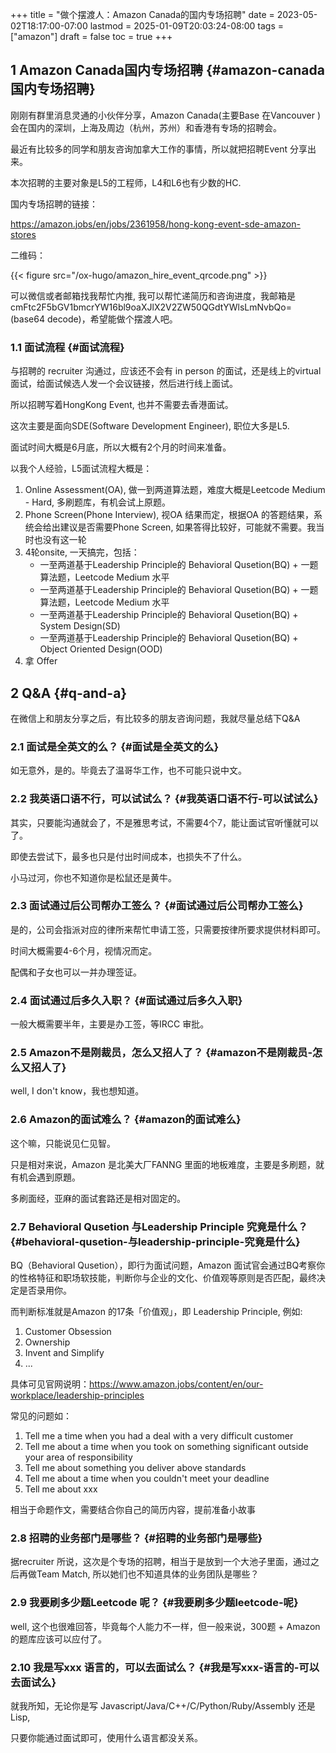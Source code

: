 +++
title = "做个摆渡人：Amazon Canada的国内专场招聘"
date = 2023-05-02T18:17:00-07:00
lastmod = 2025-01-09T20:03:24-08:00
tags = ["amazon"]
draft = false
toc = true
+++

## <span class="section-num">1</span> Amazon Canada国内专场招聘 {#amazon-canada国内专场招聘}

刚刚有群里消息灵通的小伙伴分享，Amazon Canada(主要Base 在Vancouver )会在国内的深圳，上海及周边（杭州，苏州）和香港有专场的招聘会。

最近有比较多的同学和朋友咨询加拿大工作的事情，所以就把招聘Event 分享出来。

本次招聘的主要对象是L5的工程师，L4和L6也有少数的HC.

国内专场招聘的链接：

<https://amazon.jobs/en/jobs/2361958/hong-kong-event-sde-amazon-stores>

二维码：

{{< figure src="/ox-hugo/amazon_hire_event_qrcode.png" >}}

可以微信或者邮箱找我帮忙内推, 我可以帮忙递简历和咨询进度，我邮箱是 cmFtc2F5bGV1bmcrYW16bl9oaXJlX2V2ZW50QGdtYWlsLmNvbQo= (base64 decode)，希望能做个摆渡人吧。


### <span class="section-num">1.1</span> 面试流程 {#面试流程}

与招聘的 recruiter 沟通过，应该还不会有 in person 的面试，还是线上的virtual 面试，给面试候选人发一个会议链接，然后进行线上面试。

所以招聘写着HongKong Event, 也并不需要去香港面试。

这次主要是面向SDE(Software Development Engineer), 职位大多是L5.

面试时间大概是6月底，所以大概有2个月的时间来准备。

以我个人经验，L5面试流程大概是：

1.  Online Assessment(OA), 做一到两道算法题，难度大概是Leetcode Medium - Hard, 多刷题库，有机会试上原题。
2.  Phone Screen(Phone Interview), 视OA 结果而定，根据OA 的答题结果，系统会给出建议是否需要Phone Screen, 如果答得比较好，可能就不需要。我当时也没有这一轮
3.  4轮onsite, 一天搞完，包括：
    -   一至两道基于Leadership Principle的 Behavioral Qusetion(BQ) + 一题算法题，Leetcode Medium 水平
    -   一至两道基于Leadership Principle的 Behavioral Qusetion(BQ) + 一题算法题，Leetcode Medium 水平
    -   一至两道基于Leadership Principle的 Behavioral Qusetion(BQ) + System Design(SD)
    -   一至两道基于Leadership Principle的 Behavioral Qusetion(BQ) + Object Oriented Design(OOD)
4.  拿 Offer


## <span class="section-num">2</span> Q&amp;A {#q-and-a}

在微信上和朋友分享之后，有比较多的朋友咨询问题，我就尽量总结下Q&amp;A


### <span class="section-num">2.1</span> 面试是全英文的么？ {#面试是全英文的么}

如无意外，是的。毕竟去了温哥华工作，也不可能只说中文。


### <span class="section-num">2.2</span> 我英语口语不行，可以试试么？ {#我英语口语不行-可以试试么}

其实，只要能沟通就会了，不是雅思考试，不需要4个7，能让面试官听懂就可以了。

即使去尝试下，最多也只是付出时间成本，也损失不了什么。

小马过河，你也不知道你是松鼠还是黄牛。


### <span class="section-num">2.3</span> 面试通过后公司帮办工签么？ {#面试通过后公司帮办工签么}

是的，公司会指派对应的律所来帮忙申请工签，只需要按律所要求提供材料即可。

时间大概需要4-6个月，视情况而定。

配偶和子女也可以一并办理签证。


### <span class="section-num">2.4</span> 面试通过后多久入职？ {#面试通过后多久入职}

一般大概需要半年，主要是办工签，等IRCC 审批。


### <span class="section-num">2.5</span> Amazon不是刚裁员，怎么又招人了？ {#amazon不是刚裁员-怎么又招人了}

well, I don't know，我也想知道。


### <span class="section-num">2.6</span> Amazon的面试难么？ {#amazon的面试难么}

这个嘛，只能说见仁见智。

只是相对来说，Amazon 是北美大厂FANNG 里面的地板难度，主要是多刷题，就有机会遇到原題。

多刷面经，亚麻的面试套路还是相对固定的。


### <span class="section-num">2.7</span> Behavioral Qusetion 与Leadership Principle 究竟是什么？ {#behavioral-qusetion-与leadership-principle-究竟是什么}

BQ（Behavioral Qusetion），即行为面试问题，Amazon 面试官会通过BQ考察你的性格特征和职场软技能，判断你与企业的文化、价值观等原则是否匹配，最终决定是否录用你。

而判断标准就是Amazon 的17条「价值观」，即 Leadership Principle, 例如:

1.  Customer Obsession
2.  Ownership
3.  Invent and Simplify
4.  ...

具体可见官网说明：<https://www.amazon.jobs/content/en/our-workplace/leadership-principles>

常见的问题如：

1.  Tell me a time when you had a deal with a very difficult customer
2.  Tell me about a time when you took on something significant outside your area of responsibility
3.  Tell me about something you deliver above standards
4.  Tell me about a time when you couldn't meet your deadline
5.  Tell me about xxx

相当于命题作文，需要结合你自己的简历内容，提前准备小故事


### <span class="section-num">2.8</span> 招聘的业务部门是哪些？ {#招聘的业务部门是哪些}

据recruiter 所说，这次是个专场的招聘，相当于是放到一个大池子里面，通过之后再做Team Match, 所以她们也不知道具体的业务团队是哪些？


### <span class="section-num">2.9</span> 我要刷多少题Leetcode 呢？ {#我要刷多少题leetcode-呢}

well, 这个也很难回答，毕竟每个人能力不一样，但一般来说，300题 + Amazon 的题库应该可以应付了。


### <span class="section-num">2.10</span> 我是写xxx 语言的，可以去面试么？ {#我是写xxx-语言的-可以去面试么}

就我所知，无论你是写 Javascript/Java/C++/C/Python/Ruby/Assembly 还是Lisp,

只要你能通过面试即可，使用什么语言都没关系。

